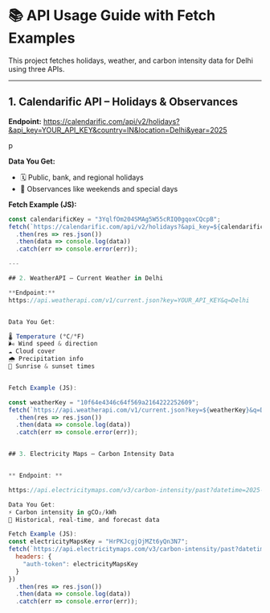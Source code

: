 # 📚 API Usage Guide with Fetch Examples

This project fetches holidays, weather, and carbon intensity data for Delhi using three APIs.

---

## 1. Calendarific API – Holidays & Observances

**Endpoint:**
https://calendarific.com/api/v2/holidays?&api_key=YOUR_API_KEY&country=IN&location=Delhi&year=2025

p

**Data You Get:**
- 🗓️ Public, bank, and regional holidays
- 🛑 Observances like weekends and special days

**Fetch Example (JS):**
```javascript
const calendarificKey = "3YqlfOm204SMAg5W55cRIQ0gqoxCQcpB";
fetch(`https://calendarific.com/api/v2/holidays?&api_key=${calendarificKey}&country=IN&location=Delhi&year=2025`)
  .then(res => res.json())
  .then(data => console.log(data))
  .catch(err => console.error(err));

---

## 2. WeatherAPI – Current Weather in Delhi

**Endpoint:**
https://api.weatherapi.com/v1/current.json?key=YOUR_API_KEY&q=Delhi


Data You Get:

🌡️ Temperature (°C/°F)
🌬️ Wind speed & direction
☁️ Cloud cover
🌧️ Precipitation info
🌅 Sunrise & sunset times


Fetch Example (JS):

const weatherKey = "10f64e4346c64f569a2164222252609";
fetch(`https://api.weatherapi.com/v1/current.json?key=${weatherKey}&q=Delhi`)
  .then(res => res.json())
  .then(data => console.log(data))
  .catch(err => console.error(err));


## 3. Electricity Maps – Carbon Intensity Data


** Endpoint: **

https://api.electricitymaps.com/v3/carbon-intensity/past?datetime=2025-09-25+17%3A06

Data You Get:
⚡ Carbon intensity in gCO₂/kWh
🔄 Historical, real-time, and forecast data

Fetch Example (JS):
const electricityMapsKey = "HrPKJcgjOjMZt6yQn3N7";
fetch(`https://api.electricitymaps.com/v3/carbon-intensity/past?datetime=2025-09-25+17%3A06`, {
  headers: {
    "auth-token": electricityMapsKey
  }
})
  .then(res => res.json())
  .then(data => console.log(data))
  .catch(err => console.error(err));


